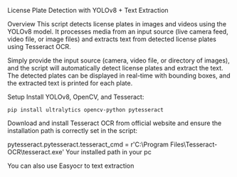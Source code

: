 License Plate Detection with YOLOv8 + Text Extraction

Overview
This script detects license plates in images and videos using the YOLOv8 model. It processes media from an input source (live camera feed, video file, or image files) and extracts text from detected license plates using Tesseract OCR.

Simply provide the input source (camera, video file, or directory of images), and the script will automatically detect license plates and extract the text. The detected plates can be displayed in real-time with bounding boxes, and the extracted text is printed for each plate.

Setup
Install YOLOv8, OpenCV, and Tesseract:

```
pip install ultralytics opencv-python pytesseract
```

Download and install Tesseract OCR from official website and ensure the installation path is correctly set in the script:
 
pytesseract.pytesseract.tesseract_cmd = r'C:\Program Files\Tesseract-OCR\tesseract.exe'  Your installed path in your pc 

You can also use Easyocr to text extraction
